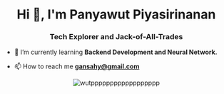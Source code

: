 <h1 align="center">Hi 👋, I'm Panyawut Piyasirinanan</h1>
<h3 align="center">Tech Explorer and Jack-of-All-Trades</h3>

- 🌱 I’m currently learning **Backend Development and Neural Network.**

- 📫 How to reach me **gansahy@gmail.com**

<p align="center"><img align="center" src="https://github-readme-streak-stats.herokuapp.com/?user=wutpppppppppppppppppp&theme=default" alt="wutpppppppppppppppppp" /></p>
